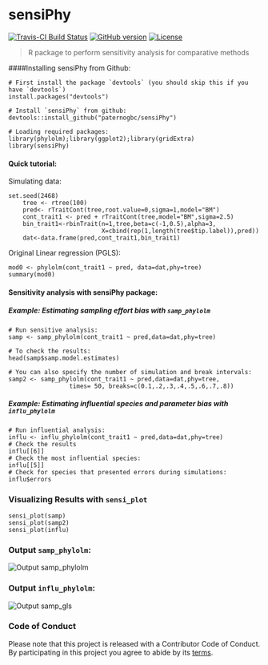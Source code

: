 # sensiPhy

[![Travis-CI Build Status](https://travis-ci.org/paternogbc/sensiPhy.svg?branch=master)](https://travis-ci.org/paternogbc/sensiPhy)
[![GitHub version](https://badge.fury.io/gh/paternogbc%2FsensiPhy.svg)](http://badge.fury.io/gh/paternogbc%2FsensiPhy)
[![License](http://img.shields.io/badge/license-GPL%20%28%3E=%202%29-orange.svg?style=flat)](http://www.gnu.org/licenses/gpl-2.0.html)


> R package to perform sensitivity analysis for comparative methods


####Installing sensiPhy from Github:

```{r}
# First install the package `devtools` (you should skip this if you have `devtools`)
install.packages("devtools")

# Install `sensiPhy` from github: 
devtools::install_github("paternogbc/sensiPhy")

# Loading required packages:
library(phylolm);library(ggplot2);library(gridExtra)
library(sensiPhy)
```

#### Quick tutorial:

Simulating data:
```{r}
set.seed(2468)
    tree <- rtree(100)
    pred<- rTraitCont(tree,root.value=0,sigma=1,model="BM")
    cont_trait1 <- pred + rTraitCont(tree,model="BM",sigma=2.5)
    bin_trait1<-rbinTrait(n=1,tree,beta=c(-1,0.5),alpha=3,
                          X=cbind(rep(1,length(tree$tip.label)),pred))
    dat<-data.frame(pred,cont_trait1,bin_trait1)
```

Original Linear regression (PGLS):
```{r}
mod0 <- phylolm(cont_trait1 ~ pred, data=dat,phy=tree)
summary(mod0)
```

#### Sensitivity analysis with sensiPhy package:

##### Example: Estimating sampling effort bias with `samp_phylolm`

```{r}
# Run sensitive analysis:
samp <- samp_phylolm(cont_trait1 ~ pred,data=dat,phy=tree)

# To check the results:
head(samp$samp.model.estimates)

# You can also specify the number of simulation and break intervals:
samp2 <- samp_phylolm(cont_trait1 ~ pred,data=dat,phy=tree,
                 times= 50, breaks=c(0.1,.2,.3,.4,.5,.6,.7,.8))
```

##### Example: Estimating influential species and parameter bias with `influ_phylolm`

```{r}
# Run influential analysis:
influ <- influ_phylolm(cont_trait1 ~ pred,data=dat,phy=tree)
# Check the results
influ[[6]]
# Check the most influential species:
influ[[5]]
# Check for species that presented errors during simulations:
influ$errors
```
### Visualizing Results with `sensi_plot`
```{r}
sensi_plot(samp)
sensi_plot(samp2)
sensi_plot(influ)

```

### Output `samp_phylolm`:
![Output samp_phylolm](http://i.imgur.com/YyKMEbX.jpg)

### Output `influ_phylolm`:
![Output samp_gls](http://i.imgur.com/gF6GuEH.jpg)

### Code of Conduct
Please note that this project is released with a Contributor Code of Conduct. By participating in this project you agree to abide by its [terms](https://github.com/paternogbc/sensiPhy/blob/master/CODE_OF_CONDUCT.md).
